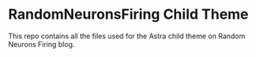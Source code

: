 # RandomNeuronsFiring Child Theme	

This repo contains all the files used for the Astra child theme on Random Neurons Firing blog.

